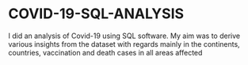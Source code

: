 # COVID-19-SQL-ANALYSIS
I did an analysis of Covid-19 using SQL software. My aim was to derive various insights from the dataset with regards mainly in the continents, countries, vaccination and death cases in all areas affected
